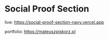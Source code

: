 <h1>Social Proof Section</h1>

live: https://social-proof-section-navy.vercel.app

portfolio: https://mateuszpiskorz.pl

